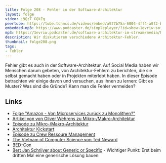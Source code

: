 ```yaml
---
title: Folge 208 - Fehler in der Software-Architektur 
layout: folge
video: j9QzT_GQkZg
peertube: https://tube.tchncs.de/videos/embed/a977b75a-6004-4ff4-a0f2-b45208e19f68
embedded-mp3: https://www.podcaster.de/simpleplayer/?id=show~1evriw~software-architektur-im-stream~pod-38099cf4555a1d82e04ca8ea6&v=1711114321
mp3: https://1evriw.podcaster.de/software-architektur-im-stream/media/Fehler_in_der_Software-Architektur.mp3
description: Wir diskutieren verschiedene Architektur-Fehler.
thumbnail: folge208.png
tags:
- Fehler
---
```


Fehler gibt es auch in der Software-Architektur. Auf Social Media
haben wir Menschen darum gebeten, von Architektur-Fehlern zu
berichten, die sie selbst gemacht haben oder in Projekten miterlebt
haben. In dieser Episode betrachten wir einige davon und versuchen,
aus ihnen zu lernen: Gibt es Muster? Was sind die Gründe? Kann man die
Fehler vermeiden?

## Links

* [Folge "Amazon - Von Microservices zurück zu Monolithen?"](/2023/05/19/folge165.html)
* [Artikel von von Oliver Wehrens zu Mikro-/Makro-Architektur](https://www.linkedin.com/feed/update/urn:li:activity:7175746522360209409/ )
* [Episode zu Mikro-/Makro-Architektur](/2021/12/03/folge94.html)
* [Architektur Kickstart](https://www.socreatory.com/de/trainings/arch-kickstart)
* [Episode zu Crew Ressoure Management](/2023/08/11/folge178.html)
* [The Vietnam of Computer Science von Ted Neward](https://www.odbms.org/wp-content/uploads/2013/11/031.01-Neward-The-Vietnam-of-Computer-Science-June-2006.pdf)
* [BED-Con](https://bed-con.org/)
* [Bert Jan Schrijver about Generic or
  Specific](/2023/10/13/episode184.html) - Wichtiger Punkt: Erst beim
  dritten Mal eine generische Lösung bauen
